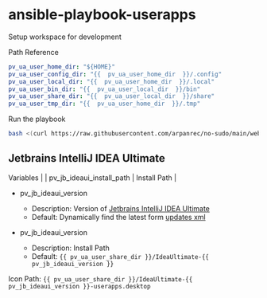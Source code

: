 # ansible-playbook-userapps

Setup workspace for development

Path Reference

```yaml
pv_ua_user_home_dir: "${HOME}"
pv_ua_user_config_dir: "{{  pv_ua_user_home_dir  }}/.config"
pv_ua_user_local_dir: "{{  pv_ua_user_home_dir  }}/.local"
pv_ua_user_bin_dir: "{{  pv_ua_user_local_dir  }}/bin"
pv_ua_user_share_dir: "{{  pv_ua_user_local_dir  }}/share"
pv_ua_user_tmp_dir: "{{  pv_ua_user_home_dir  }}/.tmp"
```

Run the playbook

```bash
bash <(curl https://raw.githubusercontent.com/arpanrec/no-sudo/main/webrun.sh)
```

## Jetbrains IntelliJ IDEA Ultimate

Variables
 |  |
pv_jb_ideaui_install_path | Install Path |

- pv_jb_ideaui_version
  - Description: Version of [Jetbrains IntelliJ IDEA Ultimate](https://www.jetbrains.com/idea/)
  - Default: Dynamically find the latest  form [updates xml](https://www.jetbrains.com/updates/updates.xml)

- pv_jb_ideaui_version
  - Description: Install Path
  - Default: `{{ pv_ua_user_share_dir }}/IdeaUltimate-{{ pv_jb_ideaui_version }}`

Icon Path: `{{ pv_ua_user_share_dir }}/IdeaUltimate-{{ pv_jb_ideaui_version }}-userapps.desktop`
